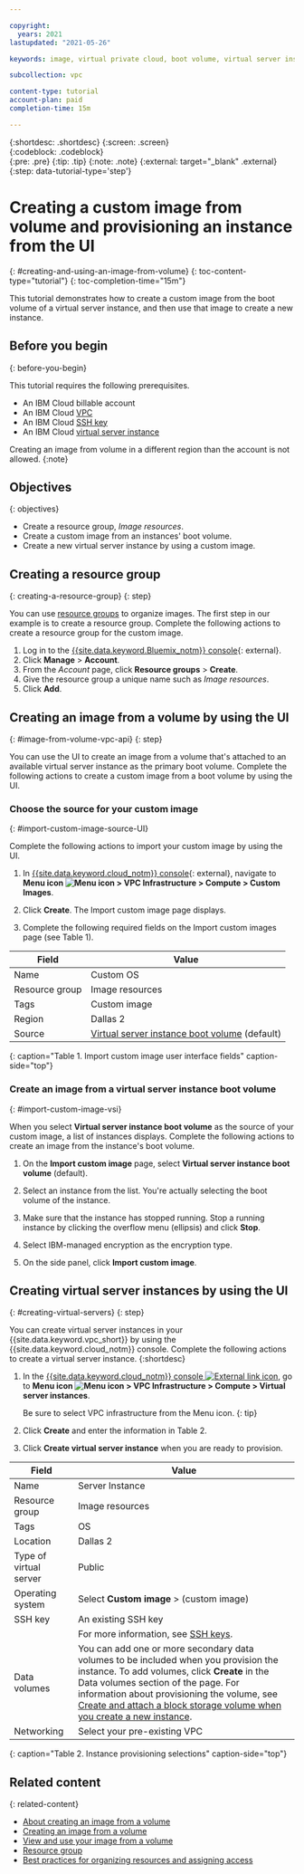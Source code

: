 ```yaml
---

copyright:
  years: 2021
lastupdated: "2021-05-26"

keywords: image, virtual private cloud, boot volume, virtual server instance, instance, instances, virtual servers, creating virtual servers, virtual server instances, virtual machines, Virtual Servers for VPC, compute, vsi, vpc, creating, UI, console, generation 2, gen 2

subcollection: vpc

content-type: tutorial
account-plan: paid
completion-time: 15m

---
```


{:shortdesc: .shortdesc}
{:screen: .screen}  
{:codeblock: .codeblock}  
{:pre: .pre}
{:tip: .tip}
{:note: .note}
{:external: target="_blank" .external}
{:step: data-tutorial-type='step'}

# Creating a custom image from volume and provisioning an instance from the UI
{: #creating-and-using-an-image-from-volume}
{: toc-content-type="tutorial"}
{: toc-completion-time="15m"}

This tutorial demonstrates how to create a custom image from the boot volume of a virtual server instance, and then use that image to create a new instance.

## Before you begin
{: before-you-begin}

This tutorial requires the following prerequisites.

- An IBM Cloud billable account
- An IBM Cloud [VPC](/docs/vpc?topic=vpc-getting-started)
- An IBM Cloud [SSH key](/docs/vpc?topic=vpc-ssh-keys)
- An IBM Cloud [virtual server instance](/docs/vpc?topic=vpc-creating-virtual-servers)

Creating an image from volume in a different region than the account is not allowed.
{:note}

## Objectives
{: objectives}
- Create a resource group, *Image resources*.
- Create a custom image from an instances' boot volume.
- Create a new virtual server instance by using a custom image.

## Creating a resource group
{: creating-a-resource-group}
{: step}

You can use [resource groups](/docs/vpc?topic=vpc-iam-getting-started#resources-and-resource-groups) to organize images. The first step in our example is to create a resource group. Complete the following actions to create a resource group for the custom image.

1. Log in to the [{{site.data.keyword.Bluemix_notm}} console](https://{DomainName}){: external}.
2. Click **Manage** > **Account**.
3. From the *Account* page, click **Resource groups** > **Create**.
4. Give the resource group a unique name such as *Image resources*.
5. Click **Add**.

## Creating an image from a volume by using the UI
{: #image-from-volume-vpc-api}
{: step}

You can use the UI to create an image from a volume that's attached to an available virtual server instance as the primary boot volume. Complete the following actions to create a custom image from a boot volume by using the UI.

### Choose the source for your custom image
{: #import-custom-image-source-UI}

Complete the following actions to import your custom image by using the UI.

1. In [{{site.data.keyword.cloud_notm}} console](https://console.cloud.ibm.com/vpc-ext){: external}, 
navigate to **Menu icon ![Menu icon](../icons/icon_hamburger.svg) > VPC Infrastructure > Compute > Custom Images**.

2. Click **Create**. The Import custom image page displays.

3. Complete the following required fields on the Import custom images page (see Table 1).

| Field | Value |
|-------|-------|
| Name | Custom OS |
| Resource group | Image resources |
| Tags | Custom image |
| Region | Dallas 2 |
| Source | [Virtual server instance boot volume](#import-custom-image-vsi) (default) |
{: caption="Table 1. Import custom image user interface fields" caption-side="top"}

### Create an image from a virtual server instance boot volume
{: #import-custom-image-vsi}

When you select **Virtual server instance boot volume** as the source of your custom image, a list of instances displays. Complete the following actions to create an image from the instance's boot volume.

1. On the **Import custom image** page, select **Virtual server instance boot volume** (default).

2. Select an instance from the list. You're actually selecting the boot volume of the instance.

3. Make sure that the instance has stopped running. Stop a running instance by clicking the overflow menu (ellipsis) and click **Stop**.

4. Select IBM-managed encryption as the encryption type.

5. On the side panel, click **Import custom image**.


## Creating virtual server instances by using the UI
{: #creating-virtual-servers}
{: step}

You can create virtual server instances in your {{site.data.keyword.vpc_short}} by using the {{site.data.keyword.cloud_notm}} console. Complete the following actions to create a virtual server instance.
{:shortdesc}

1. In the [{{site.data.keyword.cloud_notm}} console ![External link icon](../icons/launch-glyph.svg "External link icon")](https://{DomainName}/vpc-ext), go to **Menu icon ![Menu icon](../icons/icon_hamburger.svg) > VPC Infrastructure > Compute > Virtual server instances**.

   Be sure to select VPC infrastructure from the Menu icon.
   {: tip}

2. Click **Create** and enter the information in Table 2.

3. Click **Create virtual server instance** when you are ready to provision.

| Field | Value |
|-------|-------|
| Name  | Server Instance |
| Resource group | Image resources |
| Tags | OS |
| Location | Dallas 2 |
| Type of virtual server | Public |
| Operating system | Select **Custom image** > (custom image) |
| SSH key | An existing SSH key |
| | For more information, see [SSH keys](/docs/vpc?topic=vpc-ssh-keys). |
| Data volumes | You can add one or more secondary data volumes to be included when you provision the instance. To add volumes, click **Create** in the Data volumes section of the page. For information about provisioning the volume, see [Create and attach a block storage volume when you create a new instance](/docs/vpc?topic=vpc-creating-block-storage#create-from-vsi). |
| Networking | Select your pre-existing VPC |
{: caption="Table 2. Instance provisioning selections" caption-side="top"}

## Related content
{: related-content}

* [About creating an image from a volume](/docs/vpc?topic=vpc-image-from-volume-vpc)
* [Creating an image from a volume](/docs/vpc?topic=vpc-create-ifv)
* [View and use your image from a volume](/docs/vpc?topic=vpc-create-ifv#ifv-image-creation-completed)
* [Resource group](/docs/account?topic=account-account_setup)
* [Best practices for organizing resources and assigning access](/docs/account?topic=account-account_setup)

